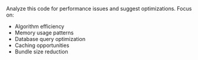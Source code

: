 Analyze this code for performance issues and suggest optimizations.
Focus on:
- Algorithm efficiency
- Memory usage patterns
- Database query optimization
- Caching opportunities
- Bundle size reduction